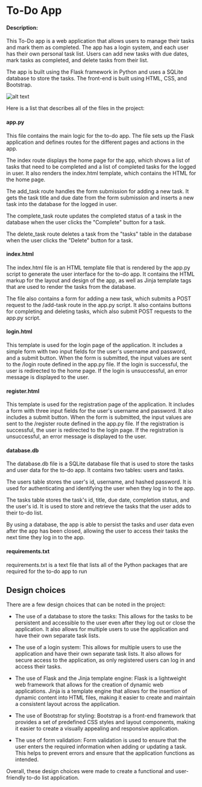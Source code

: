 # To-Do App
#### Description:
This To-Do app is a web application that allows users to manage their tasks and mark them as completed. The app has a login system, and each user has their own personal task list. Users can add new tasks with due dates, mark tasks as completed, and delete tasks from their list.

The app is built using the Flask framework in Python and uses a SQLite database to store the tasks. The front-end is built using HTML, CSS, and Bootstrap.

![alt text](https://github.com/Hikaritora/ToDoApp/blob/main/TodoHomePage.jpg?raw=true)

Here is a list that describes all of the files in the project:

#### app.py
This file contains the main logic for the to-do app. The file sets up the Flask application and defines routes for the different pages and actions in the app.

The index route displays the home page for the app, which shows a list of tasks that need to be completed and a list of completed tasks for the logged in user. It also renders the index.html template, which contains the HTML for the home page.

The add_task route handles the form submission for adding a new task. It gets the task title and due date from the form submission and inserts a new task into the database for the logged in user.

The complete_task route updates the completed status of a task in the database when the user clicks the "Complete" button for a task.

The delete_task route deletes a task from the "tasks" table in the database when the user clicks the "Delete" button for a task.

#### index.html
The index.html file is an HTML template file that is rendered by the app.py script to generate the user interface for the to-do app. It contains the HTML markup for the layout and design of the app, as well as Jinja template tags that are used to render the tasks from the database.

The file also contains a form for adding a new task, which submits a POST request to the /add-task route in the app.py script. It also contains buttons for completing and deleting tasks, which also submit POST requests to the app.py script.

#### login.html
This template is used for the login page of the application. It includes a simple form with two input fields for the user's username and password, and a submit button. When the form is submitted, the input values are sent to the /login route defined in the app.py file. If the login is successful, the user is redirected to the home page. If the login is unsuccessful, an error message is displayed to the user.

#### register.html
This template is used for the registration page of the application. It includes a form with three input fields for the user's username and password. It also includes a submit button. When the form is submitted, the input values are sent to the /register route defined in the app.py file. If the registration is successful, the user is redirected to the login page. If the registration is unsuccessful, an error message is displayed to the user.

#### database.db
The database.db file is a SQLite database file that is used to store the tasks and user data for the to-do app. It contains two tables: users and tasks.

The users table stores the user's id, username, and hashed password. It is used for authenticating and identifying the user when they log in to the app.

The tasks table stores the task's id, title, due date, completion status, and the user's id. It is used to store and retrieve the tasks that the user adds to their to-do list.

By using a database, the app is able to persist the tasks and user data even after the app has been closed, allowing the user to access their tasks the next time they log in to the app.

#### requirements.txt
requirements.txt is a text file that lists all of the Python packages that are required for the to-do app to run


## Design choices
There are a few design choices that can be noted in the project:

* The use of a database to store the tasks: This allows for the tasks to be persistent and accessible to the user even after they log out or close the application. It also allows for multiple users to use the application and have their own separate task lists.

* The use of a login system: This allows for multiple users to use the application and have their own separate task lists. It also allows for secure access to the application, as only registered users can log in and access their tasks.

* The use of Flask and the Jinja template engine: Flask is a lightweight web framework that allows for the creation of dynamic web applications. Jinja is a template engine that allows for the insertion of dynamic content into HTML files, making it easier to create and maintain a consistent layout across the application.

* The use of Bootstrap for styling: Bootstrap is a front-end framework that provides a set of predefined CSS styles and layout components, making it easier to create a visually appealing and responsive application.

* The use of form validation: Form validation is used to ensure that the user enters the required information when adding or updating a task. This helps to prevent errors and ensure that the application functions as intended.

Overall, these design choices were made to create a functional and user-friendly to-do list application.
